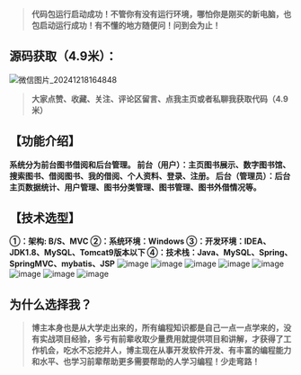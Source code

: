 > **代码包运行启动成功！不管你有没有运行环境，哪怕你是刚买的新电脑，也包启动运行成功！有不懂的地方随便问！问到会为止！**
## 源码获取（4.9米）：
![微信图片_20241218164848](https://github.com/user-attachments/assets/c657e9c5-f5ed-4ba6-82cc-d042aff86272)

> **大家点赞、收藏、关注、评论区留言、点我主页或者私聊我获取代码（4.9米）**

## 【功能介绍】
**系统分为前台图书借阅和后台管理。
前台（用户）：主页图书展示、数字图书馆、搜索图书、借阅图书、我的借阅、个人资料、登录、注册。
后台（管理员）：后台主页数据统计、用户管理、图书分类管理、图书管理、图书外借情况等。**
## 【技术选型】
**①：架构: B/S、MVC
②：系统环境：Windows
③：开发环境：IDEA、JDK1.8、MySQL、Tomcat9版本以下
④：技术栈：Java、MySQL、Spring、SpringMVC、mybatis、JSP**
![image](https://github.com/user-attachments/assets/e7d7a7fd-0bd6-4425-9301-cfcea7cbd95a)
![image](https://github.com/user-attachments/assets/98acac99-7248-42fa-a7eb-50f95bcc0f25)
![image](https://github.com/user-attachments/assets/51ce0d4d-3945-434f-a1cc-c85759288b1a)
![image](https://github.com/user-attachments/assets/19fe99df-8402-4841-a6c1-fea6c874969a)
![image](https://github.com/user-attachments/assets/40421e3b-9ac7-4be4-96b1-20ad31b57892)
![image](https://github.com/user-attachments/assets/58c6b553-a354-4ad8-b38f-074d04183327)
![image](https://github.com/user-attachments/assets/90caa163-aa55-45e7-9224-893d8b29d845)
![image](https://github.com/user-attachments/assets/f5352d2b-ed9d-4044-918d-75df08b829f7)

## 为什么选择我？

> **博主本身也是从大学走出来的，所有编程知识都是自己一点一点学来的，没有实战项目经验，多亏有前辈收取少量费用就提供项目和讲解，才获得了工作机会，吃水不忘挖井人，博主现在从事开发软件开发、有丰富的编程能力和水平、也学习前辈帮助更多需要帮助的人学习编程！少走弯路！**


